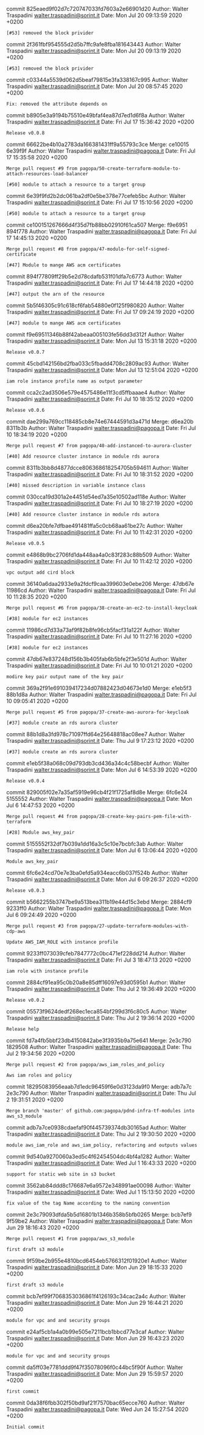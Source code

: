 commit 825eaed9f02d7c720747033fd7603a2e66901d20
Author: Walter Traspadini <walter.traspadini@sorint.it>
Date:   Mon Jul 20 09:13:59 2020 +0200

    [#53] removed the block privider

commit 2f361fbf954555d2d5b7ffc9afe8fba181643443
Author: Walter Traspadini <walter.traspadini@sorint.it>
Date:   Mon Jul 20 09:13:19 2020 +0200

    [#53] removed the block privider

commit c03344a5539d062d5beaf79815e3fa338167c995
Author: Walter Traspadini <walter.traspadini@sorint.it>
Date:   Mon Jul 20 08:57:45 2020 +0200

    Fix: removed the attribute depends on

commit b8905e3a9194b75510e49bfaf4ea87d7ed1d6f8a
Author: Walter Traspadini <walter.traspadini@sorint.it>
Date:   Fri Jul 17 15:36:42 2020 +0200

    Release v0.0.8

commit 66622be4b10a2783da166381431ff9a55793c3ce
Merge: ce10015 6e39f9f
Author: Walter Traspadini <walter.traspadini@pagopa.it>
Date:   Fri Jul 17 15:35:58 2020 +0200

    Merge pull request #9 from pagopa/50-create-terraform-module-to-attach-resources-load-balancer
    
    [#50] module to attach a resource to a target group

commit 6e39f9fd2b2dc061ba2df0e5be378e77cefeb5bc
Author: Walter Traspadini <walter.traspadini@sorint.it>
Date:   Fri Jul 17 15:10:56 2020 +0200

    [#50] module to attach a resource to a target group

commit ce100151267666d4f35d7fb88bb02910f61ca507
Merge: f9e6951 894f778
Author: Walter Traspadini <walter.traspadini@pagopa.it>
Date:   Fri Jul 17 14:45:13 2020 +0200

    Merge pull request #8 from pagopa/47-modulo-for-self-signed-certificate
    
    [#47] Module to mange AWS acm certificates

commit 894f77809ff29b5e2d78cdafb531f01dfa7c6773
Author: Walter Traspadini <walter.traspadini@sorint.it>
Date:   Fri Jul 17 14:44:18 2020 +0200

    [#47] output the arn of the resource

commit 5b5f46305c91c618cf6fab54880e0f125f980820
Author: Walter Traspadini <walter.traspadini@sorint.it>
Date:   Fri Jul 17 09:24:19 2020 +0200

    [#47] module to mange AWS acm certificates

commit f9e69511346b88f42abeaa005103fe56dd3d312f
Author: Walter Traspadini <walter.traspadini@sorint.it>
Date:   Mon Jul 13 15:31:18 2020 +0200

    Release v0.0.7

commit 45cbd142156bd2fba033c5fbadd4708c2809ac93
Author: Walter Traspadini <walter.traspadini@sorint.it>
Date:   Mon Jul 13 12:51:04 2020 +0200

    iam role instance profile name as output parameter

commit cca2c2ad3506e579e4575486e11f3cd5ffbaaae4
Author: Walter Traspadini <walter.traspadini@sorint.it>
Date:   Fri Jul 10 18:35:12 2020 +0200

    Release v0.0.6

commit dae299a769cc118485cb8e74e67444591d3a471d
Merge: d6ea20b 8311b3b
Author: Walter Traspadini <walter.traspadini@pagopa.it>
Date:   Fri Jul 10 18:34:19 2020 +0200

    Merge pull request #7 from pagopa/40-add-instanced-to-aurora-cluster
    
    [#40] Add resource cluster instance in module rds aurora

commit 8311b3bb8d4877dcce806368618254705b594611
Author: Walter Traspadini <walter.traspadini@sorint.it>
Date:   Fri Jul 10 18:31:52 2020 +0200

    [#40] missed description in variable instance class

commit 030cca19d301a2e4451d54ed7a35e10502ad118e
Author: Walter Traspadini <walter.traspadini@sorint.it>
Date:   Fri Jul 10 18:27:19 2020 +0200

    [#40] Add resource cluster instance in module rds autora

commit d6ea20bfe7dfbae491481ffa5c0cb68aa61be27c
Author: Walter Traspadini <walter.traspadini@sorint.it>
Date:   Fri Jul 10 11:42:31 2020 +0200

    Release v0.0.5

commit e4868b9bc2706fd1da448aa4a0c83f283c88b509
Author: Walter Traspadini <walter.traspadini@sorint.it>
Date:   Fri Jul 10 11:42:12 2020 +0200

    vpc output add cird block

commit 36140a6daa2933e9a2fdcf9caa399603e0ebe206
Merge: 47db67e 11986cd
Author: Walter Traspadini <walter.traspadini@pagopa.it>
Date:   Fri Jul 10 11:28:35 2020 +0200

    Merge pull request #6 from pagopa/38-create-an-ec2-to-install-keycloak
    
    [#38] module for ec2 instances

commit 11986cd7d33a73af9f82b8fe96cb5facf31a122f
Author: Walter Traspadini <walter.traspadini@sorint.it>
Date:   Fri Jul 10 11:27:16 2020 +0200

    [#38] module for ec2 instances

commit 47db67e837248d156b3b405fab6b5bfe2f3e501d
Author: Walter Traspadini <walter.traspadini@sorint.it>
Date:   Fri Jul 10 10:01:21 2020 +0200

    modire key pair output name of the key pair

commit 369a2f91e691039417234d07882423d04673e1d0
Merge: e1eb5f3 88b1d8a
Author: Walter Traspadini <walter.traspadini@pagopa.it>
Date:   Fri Jul 10 09:05:41 2020 +0200

    Merge pull request #5 from pagopa/37-create-aws-aurora-for-keycloak
    
    [#37] module create an rds aurora cluster

commit 88b1d8a3fd978c71097ffd64e25648818ac08ee7
Author: Walter Traspadini <walter.traspadini@sorint.it>
Date:   Thu Jul 9 17:23:12 2020 +0200

    [#37] module create an rds aurora cluster

commit e1eb5f38a068c09d793db3cd436a34c4c58becbf
Author: Walter Traspadini <walter.traspadini@sorint.it>
Date:   Mon Jul 6 14:53:39 2020 +0200

    Release v0.0.4

commit 829005f02e7a35af5919e96cb4f21f1725af8d8e
Merge: 6fc6e24 5155552
Author: Walter Traspadini <walter.traspadini@pagopa.it>
Date:   Mon Jul 6 14:47:53 2020 +0200

    Merge pull request #4 from pagopa/28-create-key-pairs-pem-file-with-terraform
    
    [#28] Module aws_key_pair

commit 5155552f32df7b039a1dd16a3c5c10e7bcbfc3ab
Author: Walter Traspadini <walter.traspadini@sorint.it>
Date:   Mon Jul 6 13:06:44 2020 +0200

    Module aws_key_pair

commit 6fc6e24cd70e7e3ba0efd5a934eacc6b037f524b
Author: Walter Traspadini <walter.traspadini@sorint.it>
Date:   Mon Jul 6 09:26:37 2020 +0200

    Release v0.0.3

commit b5662255b3747be9a513bea311b19e44d15c3ebd
Merge: 2884cf9 9233ff0
Author: Walter Traspadini <walter.traspadini@pagopa.it>
Date:   Mon Jul 6 09:24:49 2020 +0200

    Merge pull request #3 from pagopa/27-update-terraform-modules-with-cdp-aws
    
    Update AWS_IAM_ROLE with instance profile

commit 9233ff073039cfeb7847772c0bc471ef228dd214
Author: Walter Traspadini <walter.traspadini@sorint.it>
Date:   Fri Jul 3 18:47:13 2020 +0200

    iam role with instance profile

commit 2884cf91ea95c0b20a8e85dff16097e93d0595b1
Author: Walter Traspadini <walter.traspadini@sorint.it>
Date:   Thu Jul 2 19:36:49 2020 +0200

    Release v0.0.2

commit 05573f9624dedf268ec1eca854bf299d3f6c80c5
Author: Walter Traspadini <walter.traspadini@sorint.it>
Date:   Thu Jul 2 19:36:14 2020 +0200

    Release help

commit fd7a4fb5bbf23db4150842abe3f3935b9a75e641
Merge: 2e3c790 1829508
Author: Walter Traspadini <walter.traspadini@pagopa.it>
Date:   Thu Jul 2 19:34:56 2020 +0200

    Merge pull request #2 from pagopa/aws_iam_roles_and_policy
    
    Aws iam roles and policy

commit 18295083956eaab7d1edc96459f6e0d3123da9f0
Merge: adb7a7c 2e3c790
Author: Walter Traspadini <walter.traspadini@sorint.it>
Date:   Thu Jul 2 19:31:51 2020 +0200

    Merge branch 'master' of github.com:pagopa/pdnd-infra-tf-modules into aws_s3_module

commit adb7a7ce0938cdaefaf90f445739374db30165ad
Author: Walter Traspadini <walter.traspadini@sorint.it>
Date:   Thu Jul 2 19:30:50 2020 +0200

    module aws_iam_role and aws_iam_policy, refactoring and outputs values

commit 9d540a9270060a3ed5c4f62454504dc4bf4a1282
Author: Walter Traspadini <walter.traspadini@sorint.it>
Date:   Wed Jul 1 16:43:33 2020 +0200

    support for static web site in s3 bucket

commit 3562ab84ddd8c176687e6a9572e348991ae00098
Author: Walter Traspadini <walter.traspadini@sorint.it>
Date:   Wed Jul 1 15:13:50 2020 +0200

    fix value of the tag Name according to the naming convention

commit 2e3c79093dfda5b5d16801b1346b358b5bfb0265
Merge: bcb7ef9 9f59be2
Author: Walter Traspadini <walter.traspadini@pagopa.it>
Date:   Mon Jun 29 18:16:43 2020 +0200

    Merge pull request #1 from pagopa/aws_s3_module
    
    first draft s3 module

commit 9f59be2b955e4810bcd6454eb5766312f01920e1
Author: Walter Traspadini <walter.traspadini@sorint.it>
Date:   Mon Jun 29 18:15:33 2020 +0200

    first draft s3 module

commit bcb7ef99f7068353036861f4126193c34cac2a4c
Author: Walter Traspadini <walter.traspadini@sorint.it>
Date:   Mon Jun 29 16:44:21 2020 +0200

    module for vpc and and security groups

commit e24af5cb1a4a0b99e505e7211bcb1bbcd77e3caf
Author: Walter Traspadini <walter.traspadini@sorint.it>
Date:   Mon Jun 29 16:43:23 2020 +0200

    module for vpc and and security groups

commit da5ff03e7781ddd9f47f35078096f0c44bc5f90f
Author: Walter Traspadini <walter.traspadini@sorint.it>
Date:   Mon Jun 29 15:59:57 2020 +0200

    first commit

commit 0da38f6fbb302f50bd9af21f7570bac65ecce760
Author: Walter Traspadini <walter.traspadini@pagopa.it>
Date:   Wed Jun 24 15:27:54 2020 +0200

    Initial commit
